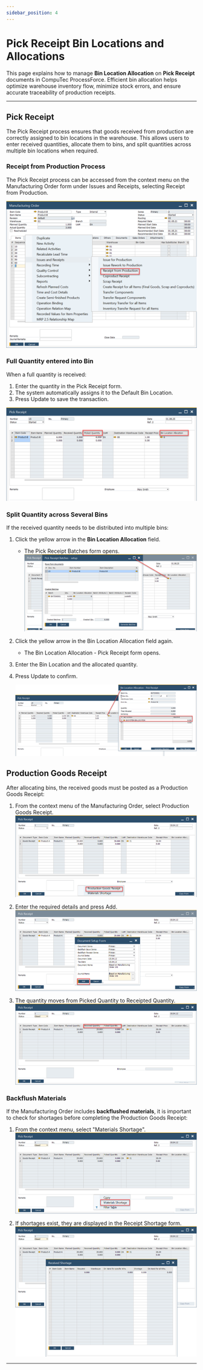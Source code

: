 ```yaml
---
sidebar_position: 4
---
```


# Pick Receipt Bin Locations and Allocations

This page explains how to manage **Bin Location Allocation** on **Pick Receipt** documents in CompuTec ProcessForce. Efficient bin allocation helps optimize warehouse inventory flow, minimize stock errors, and ensure accurate traceability of production receipts.

---

## Pick Receipt

The Pick Receipt process ensures that goods received from production are correctly assigned to bin locations in the warehouse. This allows users to enter received quantities, allocate them to bins, and split quantities across multiple bin locations when required.

### Receipt from Production Process

The Pick Receipt process can be accessed from the context menu on the Manufacturing Order form under Issues and Receipts, selecting Receipt from Production.

![Receipt from Production Process](./media/pick-receipt-bin-locations-and-allocations/receipt-from-production.webp)

### Full Quantity entered into Bin

When a full quantity is received:  

1. Enter the quantity in the Pick Receipt form.  
2. The system automatically assigns it to the Default Bin Location.  
3. Press Update to save the transaction.

  ![Picked quantity](./media/pick-receipt-bin-locations-and-allocations/picked-quantity.webp)

### Split Quantity across Several Bins

If the received quantity needs to be distributed into multiple bins:

1. Click the yellow arrow in the **Bin Location Allocation** field.  
   - The Pick Receipt Batches form opens.  
   ![Picked Receipt Batches](./media/pick-receipt-bin-locations-and-allocations/picked-receipt-batches.webp)  
2. Click the yellow arrow in the Bin Location Allocation field again.  
   - The Bin Location Allocation - Pick Receipt form opens.  
3. Enter the Bin Location and the allocated quantity.  
4. Press Update to confirm.  

    ![Bin Locations](./media/pick-receipt-bin-locations-and-allocations/bin-locations.webp)

## Production Goods Receipt

After allocating bins, the received goods must be posted as a Production Goods Receipt:

1. From the context menu of the Manufacturing Order, select Production Goods Receipt.  
   ![Production Goods Receipt](./media/pick-receipt-bin-locations-and-allocations/production-goods-receipt.webp)

2. Enter the required details and press Add.  
   ![Document Setup Form](./media/pick-receipt-bin-locations-and-allocations/document-setup-form.webp)

3. The quantity moves from Picked Quantity to Receipted Quantity.  
   ![Receipted Quantity](./media/pick-receipt-bin-locations-and-allocations/receipted-quantity.webp)

### Backflush Materials

If the Manufacturing Order includes **backflushed materials**, it is important to check for shortages before completing the Production Goods Receipt:

1. From the context menu, select "Materials Shortage".  
   ![Materials Shortage](./media/pick-receipt-bin-locations-and-allocations/materials-shortage.webp)
  
2. If shortages exist, they are displayed in the Receipt Shortage form.  
   ![Receipt Shortage](./media/pick-receipt-bin-locations-and-allocations/receipt-shortage.webp)

---
